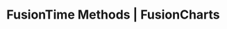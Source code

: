 ---
title: FusionTime Methods | FusionCharts
description: This article contains the list of fusion time methods.
heading: Methods
---